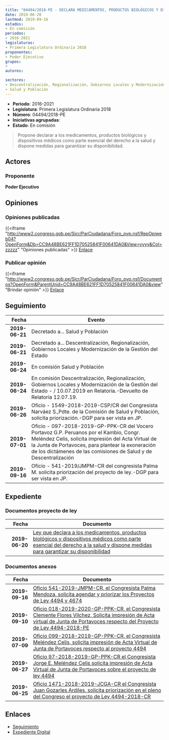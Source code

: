```yaml
---
title: "04494/2018-PE - DECLARA MEDICAMENTOS, PRODUCTOS BIOLÓGICOS Y DISPOSITIVOS MÉDICOS COMO PARTE ESENCIAL DEL DERECHO A LA SALUD Y DISPONE MEDIDAS PARA GARANTIZAR SU DISPONIBILIDAD"
date: 2019-06-20
lastmod: 2019-09-16
estados:
- En comisión
periodos:
- 2016-2021
legislaturas:
- Primera Legislatura Ordinaria 2018
proponentes:
- Poder Ejecutivo
grupos:
- 
autores:

sectores:
- Descentralización, Regionalización, Gobiernos Locales y Modernización de la Gestión del Estado
- Salud y Población
---
```

- **Periodo**: 2016-2021
- **Legislatura**: Primera Legislatura Ordinaria 2018
- **Número**: 04494/2018-PE
- **Iniciativas agrupadas**: 
- **Estado**: En comisión

> Propone declarar a los medicamentos, productos biológicos y dispositivos médicos como parte esencial del derecho a la salud y dispone medidas para garantizar su disponibilidad.


## Actores

### Proponente

**Poder Ejecutivo**

## Opiniones

### Opiniones publicadas

{{<iframe "http://www2.congreso.gob.pe/Sicr/ParCiudadana/Foro_pvp.nsf/RepOpiweb04?OpenForm&Db=CC9A48BE621FF1D70525841F00641DA0&View=yyyy&Col=zzzzz" "Opiniones publicadas" >}}
[Enlace](http://www2.congreso.gob.pe/Sicr/ParCiudadana/Foro_pvp.nsf/RepOpiweb04?OpenForm&Db=CC9A48BE621FF1D70525841F00641DA0&View=yyyy&Col=zzzzz)

### Publicar opinión

{{<iframe "http://www2.congreso.gob.pe/Sicr/ParCiudadana/Foro_pvp.nsf/Documentos?OpenForm&ParentUnid=CC9A48BE621FF1D70525841F00641DA0&view" "Brindar opinión" >}}
[Enlace](http://www2.congreso.gob.pe/Sicr/ParCiudadana/Foro_pvp.nsf/Documentos?OpenForm&ParentUnid=CC9A48BE621FF1D70525841F00641DA0&view)


## Seguimiento

| Fecha | Evento |
|------:|--------|
| **2019-06-21** | Decretado a... Salud y Población |
| **2019-06-21** | Decretado a... Descentralización, Regionalización, Gobiernos Locales y Modernización de la Gestión del Estado |
| **2019-06-24** | En comisión Salud y Población |
| **2019-06-24** | En comisión Descentralización, Regionalización, Gobiernos Locales y Modernización de la Gestión del Estado - / 10.07.2019 en Relatoría.-Devuelto de Relatoría 12.07.19. |
| **2019-06-26** | Oficio - 1549-2018-2019-CSP/CR del Congresista Narváez S.,Pdte. de la Comisión de Salud y Población, solicita priorización.-DGP para ser vista en JP. |
| **2019-07-01** | Oficio - 097-2018-2019-GP-PPK-CR del Vocero Portavoz G.P. Peruanos por el Kambio, Congr. Meléndez Celis, solicita impresión del Acta Virtual de la Junta de Portavoces, para plantear la exoneración de los dictámenes de las comisiones de Salud y de Descentralización |
| **2019-09-16** | Oficio - 541-2019/JMPM-CR del congresista Palma M. solicita priorización del proyecto de ley.-DGP para ser vista en JP. |

## Expediente

### Documentos proyecto de ley

| Fecha | Documento |
|------:|-----------|
| **2019-06-20** | [Ley que declara a los medicamentos, productos biológicos y dispositivos médicos como parte esencial del derecho a la salud y dispone medidas para garantizar su disponibilidad](http://www.leyes.congreso.gob.pe/Documentos/2016_2021/Proyectos_de_Ley_y_de_Resoluciones_Legislativas/PL0448920190617.pdf) |

### Documentos anexos

| Fecha | Documento |
|------:|-----------|
| **2019-09-16** | [Oficio 541-2019-JMPM-CR, el Congresista Palma Mendoza, solicita agendar y priorizar los Proyectos de Ley 4494 y 4674](http://www.leyes.congreso.gob.pe/Documentos/2016_2021/Oficios/Congresistas/OFICIO-541-2019-JMPM-CR.pdf) |
| **2019-09-10** | [Oficio 018-2019-2020-GP-PPK-CR, el Congresista Clemente Flores Vilchez, Solicita impresión de Acta virtual de Junta de Portavoces respecto del Proyecto de Ley 4494-2018-PE](http://www.leyes.congreso.gob.pe/Documentos/2016_2021/Oficios/Congresistas/OFICIO-018-2019-2020-GP-PPK-CR.pdf) |
| **2019-07-09** | [Oficio 099-2018-2019-GP-PPK-CR, el Congresista Meléndez Celis, solicita impresión de Acta Virtual de Junta de Portavoces respecto al proyecto 4494](http://www.leyes.congreso.gob.pe/Documentos/2016_2021/Oficios/Grupos_Parlamentarios/OFICIO-099-2018-2019-GP-PPK-CR.pdf) |
| **2019-06-27** | [Oficio 97-2018-2019-GP-PPK-CR el Congresista Jorge E. Meléndez Celis solicita impresión de Acta Virtual de Junta de Portavoces sobre el proyecto de ley 4494](http://www.leyes.congreso.gob.pe/Documentos/2016_2021/Oficios/Grupos_Parlamentarios/OFICIO-097-2018-2019-GP-PPK-CR.pdf) |
| **2019-06-25** | [Oficio 1471-2018-2019-JCGA-CR el Congresista Juan Gozarles Ardiles, solicita priorización en el pleno del Congreso el proyecto de Ley 4494-2018-CR](http://www.leyes.congreso.gob.pe/Documentos/2016_2021/Oficios/Congresistas/OFICIO-1471-2018-2019-JCGA-CR.pdf) |

## Enlaces

- [Seguimiento](http://www2.congreso.gob.pe/Sicr/TraDocEstProc/CLProLey2016.nsf/f7fff46988ca05b1052578e100829cc7/18db4ca7183c3a580525841f0054253b?OpenDocument)
- [Expediente Digital](http://www2.congreso.gob.pe/Sicr/TraDocEstProc/Expvirt_2011.nsf/visbusqptramdoc1621/04494?opendocument)

